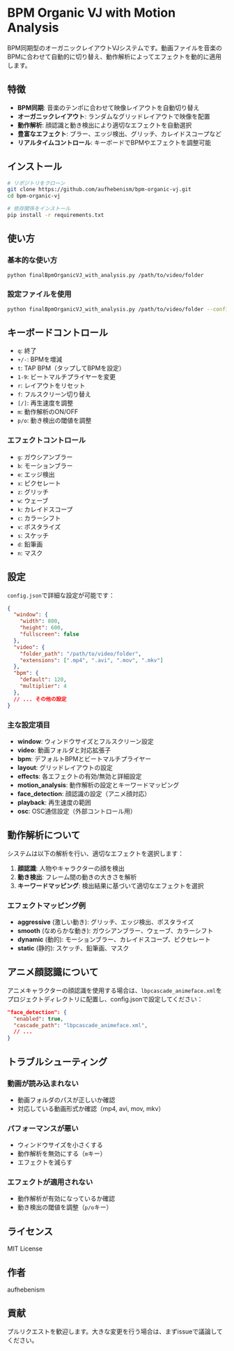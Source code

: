 # BPM Organic VJ with Motion Analysis

BPM同期型のオーガニックレイアウトVJシステムです。動画ファイルを音楽のBPMに合わせて自動的に切り替え、動作解析によってエフェクトを動的に適用します。

## 特徴

- **BPM同期**: 音楽のテンポに合わせて映像レイアウトを自動切り替え
- **オーガニックレイアウト**: ランダムなグリッドレイアウトで映像を配置
- **動作解析**: 顔認識と動き検出により適切なエフェクトを自動選択
- **豊富なエフェクト**: ブラー、エッジ検出、グリッチ、カレイドスコープなど
- **リアルタイムコントロール**: キーボードでBPMやエフェクトを調整可能

## インストール

```bash
# リポジトリをクローン
git clone https://github.com/aufhebenism/bpm-organic-vj.git
cd bpm-organic-vj

# 依存関係をインストール
pip install -r requirements.txt
```

## 使い方

### 基本的な使い方

```bash
python finalBpmOrganicVJ_with_analysis.py /path/to/video/folder
```

### 設定ファイルを使用

```bash
python finalBpmOrganicVJ_with_analysis.py /path/to/video/folder --config config.json
```

## キーボードコントロール

- `q`: 終了
- `+/-`: BPMを増減
- `t`: TAP BPM（タップしてBPMを設定）
- `1-9`: ビートマルチプライヤーを変更
- `r`: レイアウトをリセット
- `f`: フルスクリーン切り替え
- `[/]`: 再生速度を調整
- `m`: 動作解析のON/OFF
- `p/o`: 動き検出の閾値を調整

### エフェクトコントロール
- `g`: ガウシアンブラー
- `b`: モーションブラー
- `e`: エッジ検出
- `x`: ピクセレート
- `z`: グリッチ
- `w`: ウェーブ
- `k`: カレイドスコープ
- `c`: カラーシフト
- `v`: ポスタライズ
- `s`: スケッチ
- `d`: 鉛筆画
- `n`: マスク

## 設定

`config.json`で詳細な設定が可能です：

```json
{
  "window": {
    "width": 800,
    "height": 600,
    "fullscreen": false
  },
  "video": {
    "folder_path": "/path/to/video/folder",
    "extensions": [".mp4", ".avi", ".mov", ".mkv"]
  },
  "bpm": {
    "default": 120,
    "multiplier": 4
  },
  // ... その他の設定
}
```

### 主な設定項目

- **window**: ウィンドウサイズとフルスクリーン設定
- **video**: 動画フォルダと対応拡張子
- **bpm**: デフォルトBPMとビートマルチプライヤー
- **layout**: グリッドレイアウトの設定
- **effects**: 各エフェクトの有効/無効と詳細設定
- **motion_analysis**: 動作解析の設定とキーワードマッピング
- **face_detection**: 顔認識の設定（アニメ顔対応）
- **playback**: 再生速度の範囲
- **osc**: OSC通信設定（外部コントロール用）

## 動作解析について

システムは以下の解析を行い、適切なエフェクトを選択します：

1. **顔認識**: 人物やキャラクターの顔を検出
2. **動き検出**: フレーム間の動きの大きさを解析
3. **キーワードマッピング**: 検出結果に基づいて適切なエフェクトを選択

### エフェクトマッピング例

- **aggressive** (激しい動き): グリッチ、エッジ検出、ポスタライズ
- **smooth** (なめらかな動き): ガウシアンブラー、ウェーブ、カラーシフト
- **dynamic** (動的): モーションブラー、カレイドスコープ、ピクセレート
- **static** (静的): スケッチ、鉛筆画、マスク

## アニメ顔認識について

アニメキャラクターの顔認識を使用する場合は、`lbpcascade_animeface.xml`をプロジェクトディレクトリに配置し、config.jsonで設定してください：

```json
"face_detection": {
  "enabled": true,
  "cascade_path": "lbpcascade_animeface.xml",
  // ...
}
```

## トラブルシューティング

### 動画が読み込まれない
- 動画フォルダのパスが正しいか確認
- 対応している動画形式か確認（mp4, avi, mov, mkv）

### パフォーマンスが悪い
- ウィンドウサイズを小さくする
- 動作解析を無効にする（`m`キー）
- エフェクトを減らす

### エフェクトが適用されない
- 動作解析が有効になっているか確認
- 動き検出の閾値を調整（`p/o`キー）

## ライセンス

MIT License

## 作者

aufhebenism

## 貢献

プルリクエストを歓迎します。大きな変更を行う場合は、まずissueで議論してください。